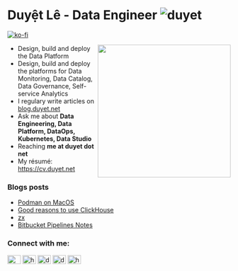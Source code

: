 <h1>Duyệt Lê - Data Engineer <img src="https://komarev.com/ghpvc/?username=duyet" alt="duyet" /></h1> 

[![ko-fi](https://ko-fi.com/img/githubbutton_sm.svg)](https://ko-fi.com/duyet)

<img src="https://i.imgur.com/xwjP2uD.jpg" width="300" style="float: right" />

- Design, build and deploy the Data Platform
- Design, build and deploy the platforms for Data Monitoring, Data Catalog, Data Governance, Self-service Analytics
- I regulary write articles on [blog.duyet.net](https://blog.duyet.net)
- Ask me about **Data Engineering, Data Platform, DataOps, Kubernetes, Data Studio**
- Reaching **me at duyet dot net**
- My résumé: https://cv.duyet.net

### Blogs posts
<!-- BLOG-POST-LIST:START -->
- [Podman on MacOS](https://blog.duyet.net/2021/09/podman.html)
- [Good reasons to use ClickHouse](https://blog.duyet.net/2021/08/good-reasons-to-use-clickhouse.html)
- [zx](https://blog.duyet.net/2021/08/zx.html)
- [Bitbucket Pipelines Notes](https://blog.duyet.net/2021/08/bitbucket-pipelines-notes.html)
<!-- BLOG-POST-LIST:END -->

<p align="left">
<h3 align="left">Connect with me:</h3>
<a href="https://t.me/duyet" target="blank"><img align="center" src="https://cdn.jsdelivr.net/npm/simple-icons@3.0.1/icons/telegram.svg" alt="@duyet" height="20" width="30" /></a>
<a href="https://ko-fi.com/duyet" target="blank"><img align="center" src="https://cdn.jsdelivr.net/npm/simple-icons@3.0.1/icons/ko-fi.svg" alt="https://ko-fi.com/duyet" height="20" width="30" /></a>
<a href="https://twitter.com/duyetdev" target="blank"><img align="center" src="https://cdn.jsdelivr.net/npm/simple-icons@3.0.1/icons/twitter.svg" alt="duyetdev" height="20" width="30" /></a>
<a href="https://linkedin.com/in/duyet" target="blank"><img align="center" src="https://cdn.jsdelivr.net/npm/simple-icons@3.0.1/icons/linkedin.svg" alt="duyet" height="20" width="30" /></a>
<a href="https://blog.duyet.net/rss.xml" target="blank"><img align="center" src="https://cdn.jsdelivr.net/npm/simple-icons@3.0.1/icons/rss.svg" alt="https://blog.duyet.net/rss.xml" height="20" width="30" /></a>

</p>




